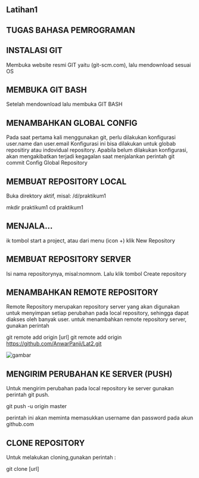 ## Latihan1 

## TUGAS BAHASA PEMROGRAMAN

## INSTALASI GIT
Membuka website resmi GIT yaitu (git-scm.com), lalu mendownload sesuai OS 


## MEMBUKA GIT BASH
Setelah mendownload lalu membuka GIT BASH


## MENAMBAHKAN GLOBAL CONFIG
Pada saat pertama kali menggunakan git, perlu dilakukan konfigurasi user.name dan user.email
Konfigurasi ini bisa dilakukan untuk globab repositiry atau indovidual repository.
Apabila belum dilakukan konfigurasi, akan mengakibatkan terjadi kegagalan saat menjalankan perintah git commit
Config Global Repository


## MEMBUAT REPOSITORY LOCAL
Buka direktory aktif, misal: /d/praktikum1

mkdir praktikum1
cd praktikum1


## MENJALA…
ik tombol start a project, atau dari menu (icon +) klik New Repository


## MEMBUAT REPOSITORY SERVER
Isi nama repositorynya, misal:nomnom.
Lalu klik tombol Create repository


## MENAMBAHKAN REMOTE REPOSITORY
Remote Repository merupakan repository server yang akan digunakan untuk menyimpan setiap perubahan pada local repository, sehingga dapat diakses oleh banyak user.
untuk menambahkan remote repository server, gunakan perintah

git remote add origin [url]
git remote add origin https://github.com/AnwarPanji/Lat2.git

![gambar](screenshot/Screenshot%20(1).png)

## MENGIRIM PERUBAHAN KE SERVER (PUSH)
Untuk mengirim perubahan pada local repository ke server gunakan perintah git push.

git push -u origin master



perintah ini akan meminta memasukkan username dan password pada akun github.com

## CLONE REPOSITORY
Untuk melakukan cloning,gunakan perintah :

git clone [url]

